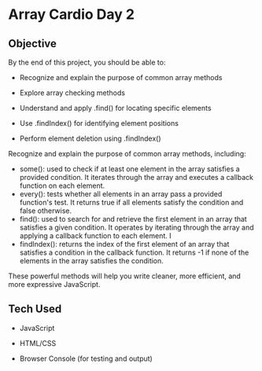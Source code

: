 # Array Cardio Day 2
  ## Objective
By the end of this project, you should be able to:

- Recognize and explain the purpose of common array methods

- Explore array checking methods

- Understand and apply .find() for locating specific elements

- Use .findIndex() for identifying element positions

- Perform element deletion using .findIndex()

Recognize and explain the purpose of common array methods, including:

- some(): used to check if at least one element in the array satisfies a provided condition. It iterates through the array and executes a callback function on each element.
- every(): tests whether all elements in an array pass a provided function's test. It returns true if all elements satisfy the condition and false otherwise.
- find(): used to search for and retrieve the first element in an array that satisfies a given condition. It operates by iterating through the array and applying a callback function to each element. I
- findIndex(): returns the index of the first element of an array that satisfies a condition in the callback function. It returns -1 if none of the elements in the array satisfies the condition.



These powerful methods will help you write cleaner, more efficient, and more expressive JavaScript.

## Tech Used
- JavaScript

- HTML/CSS

- Browser Console (for testing and output)
